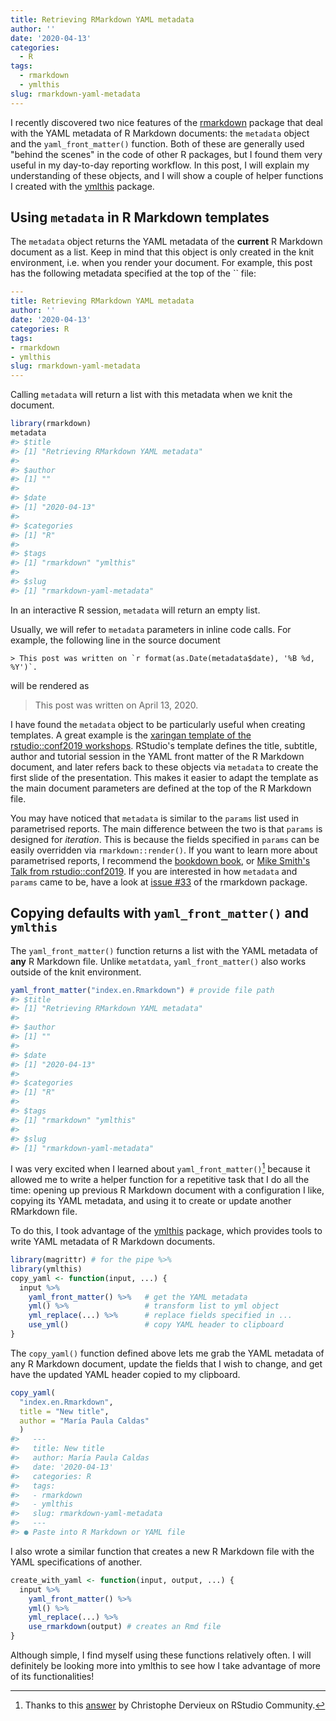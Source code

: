 ```yaml
---
title: Retrieving RMarkdown YAML metadata
author: ''
date: '2020-04-13'
categories:
  - R
tags:
  - rmarkdown
  - ymlthis
slug: rmarkdown-yaml-metadata
---
```


I recently discovered two nice features of the [rmarkdown](https://github.com/rstudio/rmarkdown/) package that deal with the YAML metadata of R Markdown documents: the `metadata` object and the `yaml_front_matter()` function. Both of these are generally used "behind the scenes" in the code of other R packages, but I found them very useful in my day-to-day reporting workflow. In this post, I will explain my understanding of these objects, and I will show a couple of helper functions I created with the [ymlthis](https://ymlthis.r-lib.org/index.html) package.  



## Using `metadata` in R Markdown templates

The `metadata` object returns the YAML metadata of the __current__ R Markdown document as a list. Keep in mind that this object is only created in the knit environment, i.e. when you render your document. For example, this post has the following metadata specified at the top of the `` file:

```yaml
---
title: Retrieving RMarkdown YAML metadata
author: ''
date: '2020-04-13'
categories: R
tags:
- rmarkdown
- ymlthis
slug: rmarkdown-yaml-metadata
---

```

Calling `metadata` will return a list with this metadata when we knit the document.

```r 
library(rmarkdown)
metadata
#> $title
#> [1] "Retrieving RMarkdown YAML metadata"
#> 
#> $author
#> [1] ""
#> 
#> $date
#> [1] "2020-04-13"
#> 
#> $categories
#> [1] "R"
#> 
#> $tags
#> [1] "rmarkdown" "ymlthis"  
#> 
#> $slug
#> [1] "rmarkdown-yaml-metadata"

```

In an interactive R session, `metadata` will return an empty list.

Usually, we will refer to `metadata` parameters in inline code calls. For example, the following line in the source document

```
> This post was written on `r format(as.Date(metadata$date), '%B %d, %Y')`.
```

will be rendered as

> This post was written on April 13, 2020.

I have found the `metadata` object to be particularly useful when creating templates. A great example is the [xaringan template of the rstudio::conf2019 workshops](https://github.com/rstudio-conf-2020/slide-templates/blob/master/xaringan/index.). RStudio's template defines the title, subtitle, author and tutorial session in the YAML front matter of the R Markdown document, and later refers back to these objects via `metadata` to create the first slide of the presentation. This makes it easier to adapt the template as the main document parameters are defined at the top of the R Markdown file.

You may have noticed that `metadata` is similar to the `params` list used in parametrised reports. The main difference between the two is that `params` is designed for _iteration_. This is because the fields specified in `params` can be easily overridden via `rmarkdown::render()`. If you want to learn more about parametrised reports, I recommend the [bookdown book](https://bookdown.org/yihui/rmarkdown/parameterized-reports.html), or [Mike Smith's Talk from rstudio::conf2019](https://resources.rstudio.com/rstudio-conf-2019/the-lazy-and-easily-distracted-report-writer-using-rmarkdown-and-parameterised-reports). If you are interested in how `metadata` and `params` came to be, have a look at [issue #33](https://github.com/rstudio/rmarkdown/issues/33) of the rmarkdown package.

## Copying defaults with `yaml_front_matter()` and `ymlthis`

The `yaml_front_matter()` function returns a list with the YAML metadata of __any__ R Markdown file. Unlike `metatdata`, `yaml_front_matter()` also works outside of the knit environment.

```r 
yaml_front_matter("index.en.Rmarkdown") # provide file path
#> $title
#> [1] "Retrieving RMarkdown YAML metadata"
#> 
#> $author
#> [1] ""
#> 
#> $date
#> [1] "2020-04-13"
#> 
#> $categories
#> [1] "R"
#> 
#> $tags
#> [1] "rmarkdown" "ymlthis"  
#> 
#> $slug
#> [1] "rmarkdown-yaml-metadata"

```

I was very excited when I learned about `yaml_front_matter()`[^community] because it allowed me to write a helper function for a repetitive task that I do all the time: opening up previous R Markdown document with a configuration I like, copying its YAML metadata, and using it to create or update another RMarkdown file.

[^community]: Thanks to this [answer](https://community.rstudio.com/t/how-can-i-read-parse-the-metadata-from-an-rmarkdown-file/47886/8) by Christophe Dervieux on RStudio Community.

To do this, I took advantage of the [ymlthis](https://ymlthis.r-lib.org/index.html) package, which provides tools to write YAML metadata of R Markdown documents.

```r 
library(magrittr) # for the pipe %>%
library(ymlthis)
copy_yaml <- function(input, ...) {
  input %>% 
    yaml_front_matter() %>%   # get the YAML metadata
    yml() %>%                 # transform list to yml object
    yml_replace(...) %>%      # replace fields specified in ...
    use_yml()                 # copy YAML header to clipboard
}
```

The `copy_yaml()` function defined above lets me grab the YAML metadata of any R Markdown document, update the fields that I wish to change, and get have the updated YAML header copied to my clipboard.

```r 
copy_yaml(
  "index.en.Rmarkdown", 
  title = "New title", 
  author = "María Paula Caldas"
  )
#>   ---
#>   title: New title
#>   author: María Paula Caldas
#>   date: '2020-04-13'
#>   categories: R
#>   tags:
#>   - rmarkdown
#>   - ymlthis
#>   slug: rmarkdown-yaml-metadata
#>   ---
#> ● Paste into R Markdown or YAML file
```

I also wrote a similar function that creates a new R Markdown file with the YAML specifications of another.

```r 
create_with_yaml <- function(input, output, ...) {
  input %>% 
    yaml_front_matter() %>%
    yml() %>%
    yml_replace(...) %>%
    use_rmarkdown(output) # creates an Rmd file
}
```

Although simple, I find myself using these functions relatively often. I will definitely be looking more into ymlthis to see how I take advantage of more of its functionalities!
